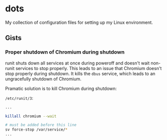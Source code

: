 # dots

My collection of configuration files for setting up my Linux environment.

## Gists 

### Proper shutdown of Chromium during shutdown 

runit shuts down all services at once during poweroff and doesn't wait 
non-runit services to stop properly. This leads to an issue that Chromium 
doesn't stop properly during shutdown. It kills the `dbus` service, which leads
to an ungracefully shutdown of Chromium. 

Pramatic solution is to kill Chromium during shutdown: 

`/etc/runit/3`: 

```sh  
...

killall chromium --wait

# must be added before this line
sv force-stop /var/service/*
...
```

